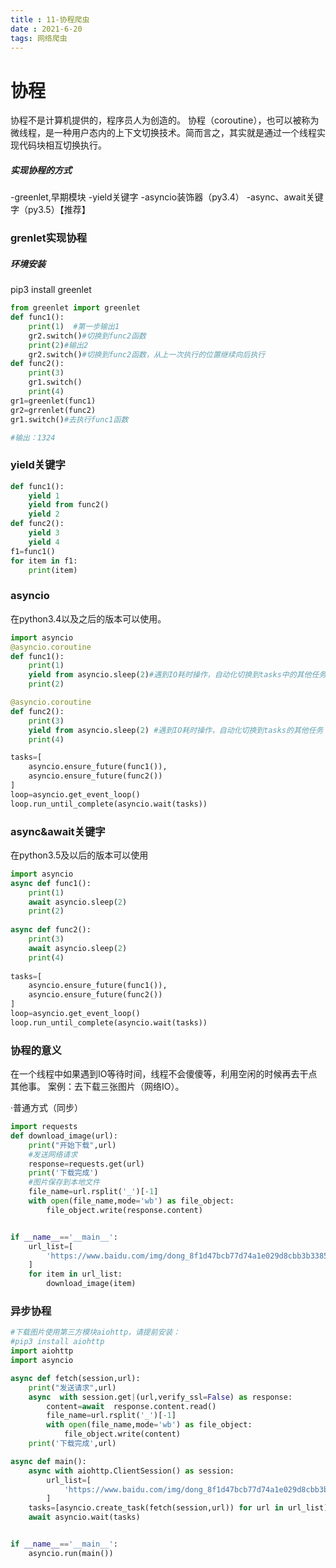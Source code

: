 ```yaml
---
title : 11-协程爬虫
date : 2021-6-20
tags: 网络爬虫
---
```




# 协程

协程不是计算机提供的，程序员人为创造的。
协程（coroutine），也可以被称为微线程，是一种用户态内的上下文切换技术。简而言之，其实就是通过一个线程实现代码块相互切换执行。

##### 实现协程的方式

-greenlet,早期模块
-yield关键字
-asyncio装饰器（py3.4）
-async、await关键字（py3.5）【推荐】



### grenlet实现协程

##### 环境安装

pip3 install greenlet

```python
from greenlet import greenlet
def func1():
	print(1)  #第一步输出1
	gr2.switch()#切换到func2函数
	print(2)#输出2
	gr2.switch()#切换到func2函数，从上一次执行的位置继续向后执行
def func2():
	print(3)
	gr1.switch()
	print(4)
gr1=greenlet(func1)
gr2=grrenlet(func2)
gr1.switch()#去执行func1函数

#输出：1324
```



### yield关键字

```python
def func1():
	yield 1
	yield from func2()
	yield 2
def func2():
	yield 3
	yield 4
f1=func1()
for item in f1:
	print(item)
```



### asyncio

在python3.4以及之后的版本可以使用。

```python
import asyncio 
@asyncio.coroutine
def func1():
	print(1)
	yield from asyncio.sleep(2)#遇到IO耗时操作，自动化切换到tasks中的其他任务
	print(2)

@asyncio.coroutine
def func2():
	print(3)
	yield from asyncio.sleep(2) #遇到IO耗时操作，自动化切换到tasks的其他任务
	print(4)

tasks=[
	asyncio.ensure_future(func1()),
	asyncio.ensure_future(func2())
]
loop=asyncio.get_event_loop()
loop.run_until_complete(asyncio.wait(tasks))
```



### async&await关键字

在python3.5及以后的版本可以使用
```python
import asyncio 
async def func1():
	print(1)
	await asyncio.sleep(2)
	print(2)
	
async def func2():
	print(3)
	await asyncio.sleep(2)
	print(4)
	
tasks=[
	asyncio.ensure_future(func1()),
	asyncio.ensure_future(func2())
]
loop=asyncio.get_event_loop()
loop.run_until_complete(asyncio.wait(tasks))
```



### 协程的意义

在一个线程中如果遇到IO等待时间，线程不会傻傻等，利用空闲的时候再去干点其他事。
案例：去下载三张图片（网络IO）。

·普通方式（同步）

```python
import requests
def download_image(url):
    print("开始下载",url)
    #发送网络请求
    response=requests.get(url)
    print('下载完成')
    #图片保存到本地文件
    file_name=url.rsplit('_')[-1]
    with open(file_name,mode='wb') as file_object:
        file_object.write(response.content)


if __name__=='__main__':
    url_list=[
        'https://www.baidu.com/img/dong_8f1d47bcb77d74a1e029d8cbb3b33854.gif',
    ]
    for item in url_list:
        download_image(item)

```



### 异步协程

```python
#下载图片使用第三方模块aiohttp，请提前安装：
#pip3 install aiohttp
import aiohttp
import asyncio

async def fetch(session,url):
    print("发送请求",url)
    async  with session.get|(url,verify_ssl=False) as response:
        content=await  response.content.read()
        file_name=url.rsplit('_')[-1]
        with open(file_name,mode='wb') as file_object:
            file_object.write(content)
    print('下载完成',url)

async def main():
    async with aiohttp.ClientSession() as session:
        url_list=[
            'https://www.baidu.com/img/dong_8f1d47bcb77d74a1e029d8cbb3b33854.gif',
        ]
    tasks=[asyncio.create_task(fetch(session,url)) for url in url_list]
    await asyncio.wait(tasks)


if __name__=='__main__':
    asyncio.run(main())
```